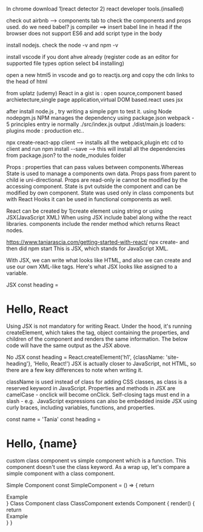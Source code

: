 In chrome download 
1)react detector
2) react developer tools.(insalled)

check out airbnb --> components tab to check the components and props used.
do we need babel? js compiler ==> insert babel line in head if the browser does not support ES6 and add script type in the body

install nodejs. check the node -v and npm -v

install vscode if you dont ahve already (register code as an editor for supported file types option select b4 installing)

open a new html5 in vscode and go to reactjs.org and copy the cdn links to the head of html

from uplatz (udemy)
React in a gist is : open source,component based archietecture,single page application,virtual DOM based.react uses jsx

after install node.js , try writing a simple pgm to test it. using Node nodepgm.js
NPM manages the dependency using package.json
webpack - 5 principles
entry ie normally ./src/index.js
output  ./dist/main.js
loaders:
plugins
mode : production etc..

npx create-react-app client  --> installs all the webpack,plugin etc
cd to client and run npm install --save --> this will install all the dependencies from package.json? to the node_modules folder

Props : properties that can pass values between components.Whereas State is used to manage a components own data.
Props pass from parent to child ie uni-directional. Props are read-only ie cannot be modified by the accessing component. State is pvt outside the component and can be modified by own component.
State was used only in class components but with React Hooks it can be used in functional components as well.

React can be created by 1)create element using string or using JSX(JavaScript XML)
When using JSX include babel along withe the react libraries.
components include the render method which returns React nodes.

https://www.taniarascia.com/getting-started-with-react/
npx create- and then did npm start
This is JSX, which stands for JavaScript XML.

With JSX, we can write what looks like HTML, and also we can create and use our own XML-like tags. Here's what JSX looks like assigned to a variable.

JSX
const heading = <h1 className="site-heading">Hello, React</h1>
Using JSX is not mandatory for writing React. Under the hood, it's running createElement, which takes the tag, object containing the properties, and children of the component and renders the same information. The below code will have the same output as the JSX above.

No JSX
const heading = React.createElement('h1', {className: 'site-heading'}, 'Hello, React!')
JSX is actually closer to JavaScript, not HTML, so there are a few key differences to note when writing it.

className is used instead of class for adding CSS classes, as class is a reserved keyword in JavaScript.
Properties and methods in JSX are camelCase - onclick will become onClick.
Self-closing tags must end in a slash - e.g. <img />
JavaScript expressions can also be embedded inside JSX using curly braces, including variables, functions, and properties.

const name = 'Tania'
const heading = <h1>Hello, {name}</h1>

custom class component vs simple component which is a function. This component doesn't use the class keyword.
As a wrap up, let's compare a simple component with a class component.

Simple Component
const SimpleComponent = () => {
  return <div>Example</div>
}
Class Component
class ClassComponent extends Component {
  render() {
    return <div>Example</div>
  }
}



